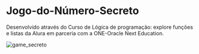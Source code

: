 # Jogo-do-Número-Secreto
Desenvolvido através do Curso de Lógica de programação: explore funções e listas da Alura em parceria com a ONE-Oracle Next Education.
<br>

![game_secreto](https://github.com/Alailson-Nascimento/Jogo-do-N-mero-Secreto/assets/157761585/854a6850-cbcc-497f-a5d0-555e60e0416a)
